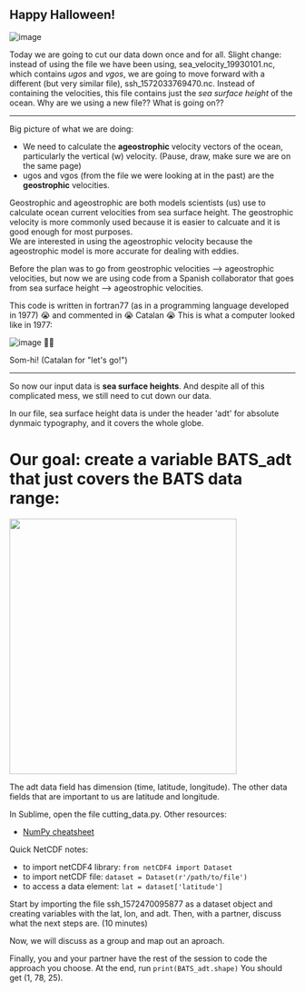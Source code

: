 ## Happy Halloween!

![image](https://i.pinimg.com/236x/9f/7d/ec/9f7decd4ce463890fdc37741bf77dd61--carved-pumpkins-pumpkin-carvings.jpg)

Today we are going to cut our data down once and for all.  Slight change: instead of using the file we have been using, sea_velocity_19930101.nc, which contains *ugos* and *vgos*, we are going to move forward with a different (but very similar file), ssh_1572033769470.nc. Instead of containing the velocities, this file contains just the *sea surface height* of the ocean. Why are we using a new file?? What is going on??

**********
Big picture of what we are doing:
* We need to calculate the **ageostrophic** velocity vectors of the ocean, particularly the vertical (w) velocity. (Pause, draw, make sure we are on the same page) 
* ugos and vgos (from the file we were looking at in the past) are the **geostrophic** velocities.

Geostrophic and ageostrophic are both models scientists (us) use to calculate ocean current velocities from sea surface height. The geostrophic velocity is more commonly used because it is easier to calcuate and it is good enough for most purposes.  
We are interested in using the ageostrophic velocity because the ageostrophic model is more accurate for dealing with eddies. 

Before the plan was to go from geostrophic velocities --> ageostrophic velocities, but now we are using code from a Spanish collaborator that goes from sea surface height --> ageostrophic velocities. 

This code is written in fortran77 (as in a programming language developed in 1977) :sob: and commented in :sob: Catalan :sob: 
This is what a computer looked like in 1977:

![image](https://encrypted-tbn0.gstatic.com/images?q=tbn%3AANd9GcTExaxVhuEjf0oFMRzuuVJu0avZ3GG-QuSVyfw6HkfxXpPH7K9H)
:see_no_evil::see_no_evil:

Som-hi! (Catalan for "let's go!") 
***********

So now our input data is **sea surface heights**. And despite all of this complicated mess, we still need to cut down our data.

In our file, sea surface height data is under the header 'adt' for absolute dynmaic typography, and it covers the whole globe. 

# Our goal: create a variable BATS_adt that just covers the BATS data range:

<img src="https://raw.githubusercontent.com/madesai22/ocean-ml/master/images/BATS_data.png" width="400" height="450" />

The adt data field has dimension (time, latitude, longitude). 
The other data fields that are important to us are latitude and longitude. 

In Sublime, open the file cutting_data.py. 
Other resources:
* [NumPy cheatsheet](https://github.com/madesai22/ocean-ml/blob/master/cheat-sheets-resources/numpy-cheat-sheet.pdf)

Quick NetCDF notes:
* to import netCDF4 library: `from netCDF4 import Dataset`
* to import netCDF file: `dataset = Dataset(r'/path/to/file')`
* to access a data element: `lat = dataset['latitude']`

Start by importing the file ssh_1572470095877 as a dataset object and creating variables with the lat, lon, and adt. Then, with a partner, discuss what the next steps are. (10 minutes)

Now, we will discuss as a group and map out an aproach. 

Finally, you and your partner have the rest of the session to code the approach you choose. At the end, run `print(BATS_adt.shape)`
You should get (1, 78, 25). 




